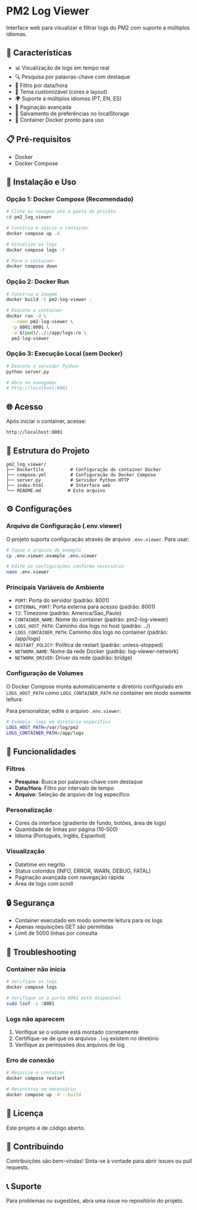 # PM2 Log Viewer

Interface web para visualizar e filtrar logs do PM2 com suporte a múltiplos idiomas.

## 🚀 Características

- 📊 Visualização de logs em tempo real
- 🔍 Pesquisa por palavras-chave com destaque
- 📅 Filtro por data/hora
- 🎨 Tema customizável (cores e layout)
- 🌍 Suporte a múltiplos idiomas (PT, EN, ES)
- 📄 Paginação avançada
- 💾 Salvamento de preferências no localStorage
- 🐳 Container Docker pronto para uso

## 📋 Pré-requisitos

- Docker
- Docker Compose

## 🔧 Instalação e Uso

### Opção 1: Docker Compose (Recomendado)

```bash
# Clone ou navegue até a pasta do projeto
cd pm2_log_viewer

# Construa e inicie o container
docker compose up -d

# Visualize os logs
docker compose logs -f

# Pare o container
docker compose down
```

### Opção 2: Docker Run

```bash
# Construa a imagem
docker build -t pm2-log-viewer .

# Execute o container
docker run -d \
  --name pm2-log-viewer \
  -p 8001:8001 \
  -v $(pwd)/../:/app/logs:ro \
  pm2-log-viewer
```

### Opção 3: Execução Local (sem Docker)

```bash
# Execute o servidor Python
python server.py

# Abra no navegador
# http://localhost:8001
```

## 🌐 Acesso

Após iniciar o container, acesse:
```
http://localhost:8001
```

## 📁 Estrutura do Projeto

```
pm2_log_viewer/
├── Dockerfile          # Configuração do container Docker
├── compose.yml         # Configuração do Docker Compose
├── server.py           # Servidor Python HTTP
├── index.html          # Interface web
└── README.md          # Este arquivo
```

## ⚙️ Configurações

### Arquivo de Configuração (.env.viewer)

O projeto suporta configuração através de arquivo `.env.viewer`. Para usar:

```bash
# Copie o arquivo de exemplo
cp .env.viewer.example .env.viewer

# Edite as configurações conforme necessário
nano .env.viewer
```

### Principais Variáveis de Ambiente

- `PORT`: Porta do servidor (padrão: 8001)
- `EXTERNAL_PORT`: Porta externa para acesso (padrão: 8001)
- `TZ`: Timezone (padrão: America/Sao_Paulo)
- `CONTAINER_NAME`: Nome do container (padrão: pm2-log-viewer)
- `LOGS_HOST_PATH`: Caminho dos logs no host (padrão: ../)
- `LOGS_CONTAINER_PATH`: Caminho dos logs no container (padrão: /app/logs)
- `RESTART_POLICY`: Política de restart (padrão: unless-stopped)
- `NETWORK_NAME`: Nome da rede Docker (padrão: log-viewer-network)
- `NETWORK_DRIVER`: Driver da rede (padrão: bridge)

### Configuração de Volumes

O Docker Compose monta automaticamente o diretório configurado em `LOGS_HOST_PATH` como `LOGS_CONTAINER_PATH` no container em modo somente leitura.

Para personalizar, edite o arquivo `.env.viewer`:

```bash
# Exemplo: logs em diretório específico
LOGS_HOST_PATH=/var/log/pm2
LOGS_CONTAINER_PATH=/app/logs
```

## 🎨 Funcionalidades

### Filtros
- **Pesquisa**: Busca por palavras-chave com destaque
- **Data/Hora**: Filtro por intervalo de tempo
- **Arquivo**: Seleção de arquivo de log específico

### Personalização
- Cores da interface (gradiente de fundo, botões, área de logs)
- Quantidade de linhas por página (10-500)
- Idioma (Português, Inglês, Espanhol)

### Visualização
- Datetime em negrito
- Status coloridos (INFO, ERROR, WARN, DEBUG, FATAL)
- Paginação avançada com navegação rápida
- Área de logs com scroll

## 🔒 Segurança

- Container executado em modo somente leitura para os logs
- Apenas requisições GET são permitidas
- Limit de 5000 linhas por consulta

## 🐛 Troubleshooting

### Container não inicia

```bash
# Verifique os logs
docker compose logs

# Verifique se a porta 8001 está disponível
sudo lsof -i :8001
```

### Logs não aparecem

1. Verifique se o volume está montado corretamente
2. Certifique-se de que os arquivos `.log` existem no diretório
3. Verifique as permissões dos arquivos de log

### Erro de conexão

```bash
# Reinicie o container
docker compose restart

# Reconstrua se necessário
docker compose up -d --build
```

## 📝 Licença

Este projeto é de código aberto.

## 👥 Contribuindo

Contribuições são bem-vindas! Sinta-se à vontade para abrir issues ou pull requests.

## 📞 Suporte

Para problemas ou sugestões, abra uma issue no repositório do projeto.
